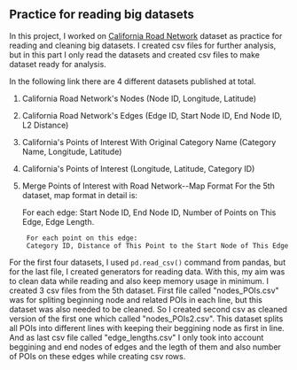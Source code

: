 ## Practice for reading big datasets

In this project, I worked on [California Road Network](https://www.cs.utah.edu/~lifeifei/SpatialDataset.htm) dataset as practice for reading and cleaning big datasets. I created csv files for further analysis, but in this part I only read the datasets and created csv files to make dataset ready for analysis.

In the following link there are 4 different datasets published at total. 

  1. California Road Network's Nodes (Node ID, Longitude, Latitude)
  2. California Road Network's Edges (Edge ID, Start Node ID, End Node ID, L2 Distance)
  3. California's Points of Interest With Original Category Name (Category Name, Longitude, Latitude)
  4. California's Points of Interest (Longitude, Latitude, Category ID)
  5. Merge Points of Interest with Road Network--Map Format For the 5th dataset, map format in detail is:
  
      For each edge:
      Start Node ID, End Node ID, Number of Points on This Edge, Edge Length. 
      
          For each point on this edge: 
          Category ID, Distance of This Point to the Start Node of This Edge  

For the first four datasets, I used ``pd.read_csv()`` command from pandas, but for the last file, I created generators for reading data. With this, my aim was to clean data while reading and also keep memory usage in minimum. I created 3 csv files from the 5th dataset. First file called "nodes_POIs.csv" was for spliting beginning node and related POIs in each line, but this dataset was also needed to be cleaned. So I created second csv as cleaned version of the first one which called "nodes_POIs2.csv". This dataset splits all POIs into different lines with keeping their beggining node as first in line. And as last csv file called "edge_lengths.csv" I only took into account beggining and end nodes of edges and the legth of them and also number of POIs on these edges while creating csv rows.
